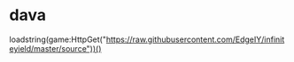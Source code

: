 # dava
loadstring(game:HttpGet("https://raw.githubusercontent.com/EdgeIY/infiniteyield/master/source"))()
